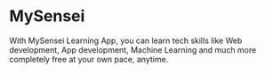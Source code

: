 # MySensei
With MySensei Learning App, you can learn tech skills like Web development, App development, Machine Learning and much more completely free at your own pace, anytime.
